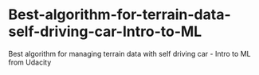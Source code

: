 # Best-algorithm-for-terrain-data-self-driving-car-Intro-to-ML
Best algorithm for managing terrain data with self driving car - Intro to ML from Udacity
